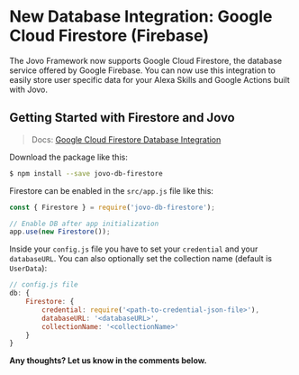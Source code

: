 # New Database Integration: Google Cloud Firestore (Firebase)

The Jovo Framework now supports Google Cloud Firestore, the database service offered by Google Firebase. You can now use this integration to easily store user specific data for your Alexa Skills and Google Actions built with Jovo.


## Getting Started with Firestore and Jovo

> Docs: [Google Cloud Firestore Database Integration](https://www.jovo.tech/docs/databases/firestore)

Download the package like this:

```sh
$ npm install --save jovo-db-firestore
```

Firestore can be enabled in the `src/app.js` file like this:

```javascript
const { Firestore } = require('jovo-db-firestore');

// Enable DB after app initialization
app.use(new Firestore());
```

Inside your `config.js` file you have to set your `credential` and your `databaseURL`. You can also optionally set the collection name (default is `UserData`):

```javascript
// config.js file
db: {
    Firestore: {
        credential: require('<path-to-credential-json-file>'),
        databaseURL: '<databaseURL>',
        collectionName: '<collectionName>'
    }
}
```

**Any thoughts? Let us know in the comments below.**


<!--[metadata]: { "description": "The Jovo Framework now supports Google Cloud Firestore, the database service offered by Google Firebase, as first-party integration to store user specific data.", "author": "jan-koenig", "tags": "Database, Firestore" }-->

